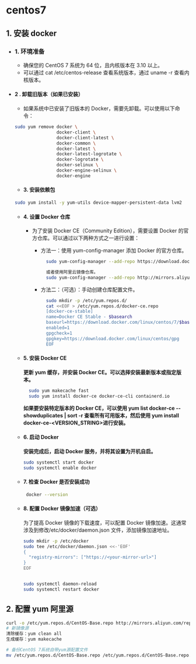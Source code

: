 # centos7

## 1. 安装 docker

- ### 1. 环境准备

  - 确保您的 CentOS 7 系统为 64 位，且内核版本在 3.10 以上。
  - 可以通过 cat /etc/centos-release 查看系统版本，通过 uname -r 查看内核版本。

- #### 2 . 卸载旧版本（如果已安装）

  - 如果系统中已安装了旧版本的 Docker，需要先卸载。可以使用以下命令：

  ```bash
  sudo yum remove docker \
                  docker-client \
                  docker-client-latest \
                  docker-common \
                  docker-latest \
                  docker-latest-logrotate \
                  docker-logrotate \
                  docker-selinux \
                  docker-engine-selinux \
                  docker-engine
  ```

  - #### 3. 安装依赖包

  ```bash
  sudo yum install -y yum-utils device-mapper-persistent-data lvm2
  ```

  - #### 4. 设置 Docker 仓库

    - 为了安装 Docker CE（Community Edition），需要设置 Docker 的官方仓库。可以通过以下两种方式之一进行设置：

      - 方法一：使用 yum-config-manager 添加 Docker 的官方仓库。

        ```bash
          sudo yum-config-manager --add-repo https://download.docker.com/linux/centos/docker-ce.repo

          或者使用阿里云镜像仓库。
          sudo yum-config-manager --add-repo http://mirrors.aliyun.com/docker-ce/linux/centos/docker-ce.repo
        ```

      - 方法二：（可选）：手动创建仓库配置文件。

        ```bash
          sudo mkdir -p /etc/yum.repos.d/
          cat <<EOF > /etc/yum.repos.d/docker-ce.repo
          [docker-ce-stable]
          name=Docker CE Stable - $basearch
          baseurl=https://download.docker.com/linux/centos/7/$basearch/stable
          enabled=1
          gpgcheck=1
          gpgkey=https://download.docker.com/linux/centos/gpg
          EOF
        ```

  - #### 5. 安装 Docker CE

    **更新 yum 缓存，并安装 Docker CE。可以选择安装最新版本或指定版本。**

    ```bash
      sudo yum makecache fast
      sudo yum install docker-ce docker-ce-cli containerd.io
    ```

    **如果要安装特定版本的 Docker CE，可以使用 yum list docker-ce --showduplicates | sort -r 查看所有可用版本，然后使用 yum install docker-ce-<VERSION_STRING>进行安装。**

  - #### 6. 启动 Docker

    **安装完成后，启动 Docker 服务，并将其设置为开机自启。**

    ```bash
    sudo systemctl start docker
    sudo systemctl enable docker
    ```

  - #### 7. 检查 Docker 是否安装成功

    ```bash
     docker --version
    ```

  - #### 8. 配置 Docker 镜像加速（可选）

    为了提高 Docker 镜像的下载速度，可以配置 Docker 镜像加速。这通常涉及到修改/etc/docker/daemon.json 文件，添加镜像加速地址。

    ```bash
    sudo mkdir -p /etc/docker
    sudo tee /etc/docker/daemon.json <<-'EOF'
    {
      "registry-mirrors": ["https://<your-mirror-url>"]
    }
    EOF

    
    sudo systemctl daemon-reload
    sudo systemctl restart docker
    ```

## 2. 配置 yum 阿里源

```bash
curl -o /etc/yum.repos.d/CentOS-Base.repo http://mirrors.aliyun.com/repo/Centos-7.repo
# 新镜像源
清除缓存：yum clean all
生成缓存：yum makecache

# 备份CentOS 7系统自带yum源配置文件
mv /etc/yum.repos.d/CentOS-Base.repo /etc/yum.repos.d/CentOS-Base.repo.backup
```
